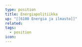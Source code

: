 ```yaml
---
type: position
title: Energiapolitiikka
up: "[[6100 Energia ja ilmasto]]"
related:
tags:
  - position
icon:
---
```


